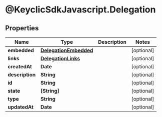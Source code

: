 # @KeyclicSdkJavascript.Delegation

## Properties
Name | Type | Description | Notes
------------ | ------------- | ------------- | -------------
**embedded** | [**DelegationEmbedded**](DelegationEmbedded.md) |  | [optional] 
**links** | [**DelegationLinks**](DelegationLinks.md) |  | [optional] 
**createdAt** | **Date** |  | [optional] 
**description** | **String** |  | [optional] 
**id** | **String** |  | [optional] 
**state** | **[String]** |  | [optional] 
**type** | **String** |  | [optional] 
**updatedAt** | **Date** |  | [optional] 


